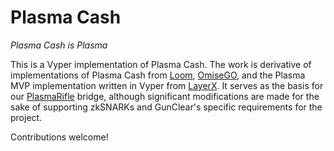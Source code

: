 # Plasma Cash

*Plasma Cash is Plasma*

This is a Vyper implementation of Plasma Cash.
The work is derivative of implementations of Plasma Cash from
[Loom](https://github.com/loomnetwork/plasma-cash),
[OmiseGO](https://github.com/omisego/plasma-cash),
and the Plasma MVP implementation written in Vyper from
[LayerX](https://github.com/LayerXcom/plasma-mvp-vyper).
It serves as the basis for our [PlasmaRifle](https://github.com/GunClear/PlasmaRifle) bridge,
although significant modifications are made for the sake of supporting zkSNARKs
and GunClear's specific requirements for the project.

Contributions welcome!

